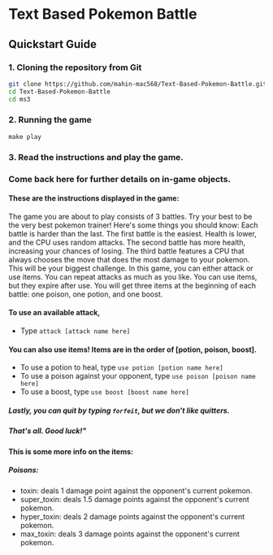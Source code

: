 # Text Based Pokemon Battle

## Quickstart Guide
### 1. Cloning the repository from Git
```bash
git clone https://github.com/mahin-mac568/Text-Based-Pokemon-Battle.git
cd Text-Based-Pokemon-Battle
cd ms3
```
### 2. Running the game 
```
make play
```
### 3. Read the instructions and play the game. 
### Come back here for further details on in-game objects. 

#### These are the instructions displayed in the game: 
    
The game you are about to play consists of 3 battles. Try your best to be the very best pokemon trainer! Here's some things you should know: 
Each battle is harder than the last. The first battle is the easiest. Health is lower, and the CPU uses random attacks. The second battle has 
more health, increasing your chances of losing. The third battle features a CPU that always chooses the move that does the most damage to your 
pokemon. This will be your biggest challenge. In this game, you can either attack or use items. You can repeat attacks as much as you like. 
You can use items, but they expire after use. You will get three items at the beginning of each battle: one poison, one potion, and one boost.

#### To use an available attack, 
- Type ```attack [attack name here]```

#### You can also use items! Items are in the order of [potion, poison, boost].
- To use a potion to heal, type ```use potion [potion name here]```
- To use a poison against your opponent, type ```use poison [poison name here]```
- To use a boost, type ```use boost [boost name here]```

##### Lastly, you can quit by typing ```forfeit```, but we don't like quitters.

##### That's all. Good luck!"


#### This is some more info on the items: 
##### Poisons:
- toxin: deals 1 damage point against the opponent's current pokemon. 
- super_toxin: deals 1.5 damage points against the opponent's current pokemon.
- hyper_toxin: deals 2 damage points against the opponent's current pokemon.
- max_toxin: deals 3 damage points against the opponent's current pokemon.
